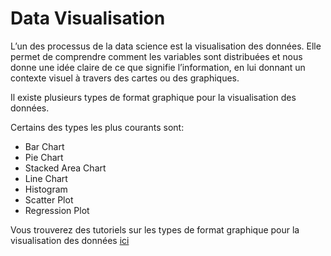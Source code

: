 # Data Visualisation
L’un des processus de la data science est la visualisation des données. Elle permet de comprendre comment les variables sont distribuées et nous donne une idée claire de ce que signifie l’information,  en lui donnant un contexte visuel à travers des cartes ou des graphiques.

Il existe plusieurs types de format graphique pour la visualisation des données.

Certains des types les plus courants sont:
* Bar Chart
* Pie Chart
* Stacked Area Chart
* Line Chart
* Histogram
* Scatter Plot
* Regression Plot

Vous trouverez des tutoriels sur les types de format graphique pour la visualisation des données [ici](https://blog.sinatechnologie.com/graphique-a-barres)
